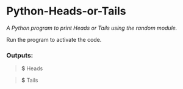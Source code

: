 # Python-Heads-or-Tails

*A Python program to print Heads or Tails using the random module.*

Run the program to activate the code.

### Outputs:

> **$** Heads

> **$** Tails